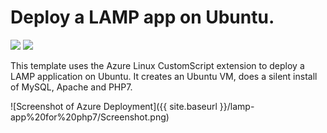 # Deploy a LAMP app on Ubuntu.

<a href="https://portal.azure.com/#create/Microsoft.Template/uri/https%3A%2F%2Fraw.githubusercontent.com%2Fgsamant%2Ftemplates_multichain%2Fmaster%2Flamp-app%20for%20php7%2Fazuredeploy.json" target="_blank"><img src="http://azuredeploy.net/deploybutton.png"/></a>
<a href="http://armviz.io/#/?load=https%3A%2F%2Fraw.githubusercontent.com%2FAzure%2Fazure-quickstart-templates%2Fmaster%2Flamp-app%2Fazuredeploy.json" target="_blank">
    <img src="http://armviz.io/visualizebutton.png"/>
</a>

This template uses the Azure Linux CustomScript extension to deploy a LAMP application on Ubuntu. It creates an Ubuntu VM, does a silent install of MySQL, Apache and PHP7.


![Screenshot of Azure Deployment]({{ site.baseurl }}/lamp-app%20for%20php7/Screenshot.png)